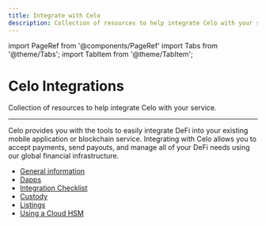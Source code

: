 ```yaml
---
title: Integrate with Celo
description: Collection of resources to help integrate Celo with your service.
---
```


import PageRef from '@components/PageRef'
import Tabs from '@theme/Tabs';
import TabItem from '@theme/TabItem';

# Celo Integrations

Collection of resources to help integrate Celo with your service.

---

Celo provides you with the tools to easily integrate DeFi into your existing mobile application or blockchain service. Integrating with Celo allows you to accept payments, send payouts, and manage all of your DeFi needs using our global financial infrastructure.

- [General information](/integration/general)
- [Dapps](/integration/dapps)
- [Integration Checklist](/integration/checklist)
- [Custody](/integration/custody)
- [Listings](/integration/listings)
- [Using a Cloud HSM](/integration/cloud-hsm)
